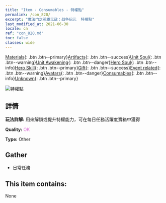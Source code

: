 ```yaml
---
title: "Item - Consumables - 特權點"
permalink: /con_820/
excerpt: "魔法门之英雄无敌：战争纪元  特權點"
last_modified_at: 2021-06-30
locale: cn
ref: "con_820.md"
toc: false
classes: wide
---
```

 [Materials](/ItemsCN/){: .btn .btn--primary}[Artifacts](/ItemsCN/Artifacts/){: .btn .btn--success}[Unit Soul](/ItemsCN/UnitSoul/){: .btn .btn--warning}[Unit Awakening](/ItemsCN/UnitAwakening/){: .btn .btn--danger}[Hero Soul](/ItemsCN/HeroSoul/){: .btn .btn--info}[Hero Skill](/ItemsCN/HeroSkill/){: .btn .btn--primary}[Gift](/ItemsCN/Gift/){: .btn .btn--success}[Event related](/ItemsCN/Events/){: .btn .btn--warning}[Avatars](/ItemsCN/Avatars/){: .btn .btn--danger}[Consumables](/ItemsCN/Consumables/){: .btn .btn--info}[Unknown](/ItemsCN/Unknown/){: .btn .btn--primary}

 ![特權點](/images/t/i_310001.png)

## 詳情
 **玩法詳解:** 用來解鎖或提升特權能力，可在每日任務活躍度寶箱中獲得

 **Quality:** <span style="color: #DA70D6">OK</span>

 **Type:** Other

## Gather

*    日常任務 

## This item contains:

  None

